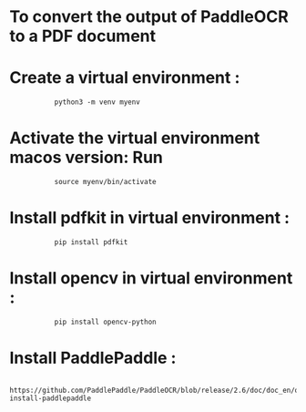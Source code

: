 # To convert the output of PaddleOCR to a PDF document


# Create a virtual environment :

               python3 -m venv myenv
               
               
# Activate the virtual environment macos version: Run 

               source myenv/bin/activate


#  Install pdfkit in  virtual environment :
               pip install pdfkit


#  Install opencv in  virtual environment :

               pip install opencv-python
           
           
# Install PaddlePaddle  : 

         https://github.com/PaddlePaddle/PaddleOCR/blob/release/2.6/doc/doc_en/quickstart_en.md#11-install-paddlepaddle
         
